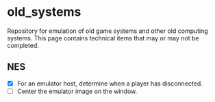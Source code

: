 # old_systems
Repository for emulation of old game systems and other old computing systems.
This page contains technical items that may or may not be completed.

## NES
- [x] For an emulator host, determine when a player has disconnected.
- [ ] Center the emulator image on the window.